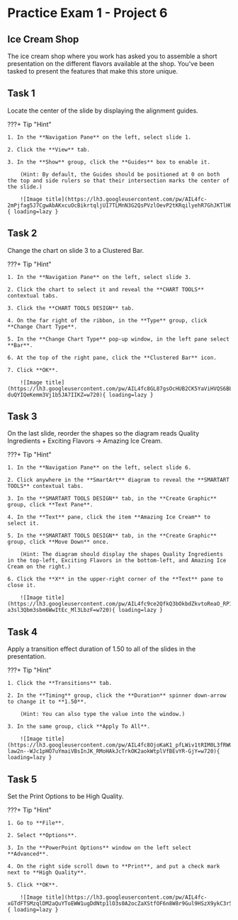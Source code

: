 # Practice Exam 1 - Project 6

## Ice Cream Shop

The ice cream shop where you work has asked you to assemble a short presentation on the different flavors available at the shop. You've been tasked to present the features that make this store unique.
    
## Task 1
 
Locate the center of the slide by displaying the alignment guides.

???+ Tip "Hint"

    1. In the **Navigation Pane** on the left, select slide 1.

    2. Click the **View** tab.

    3. In the **Show** group, click the **Guides** box to enable it.
    
        (Hint: By default, the Guides should be positioned at 0 on both the top and side rulers so that their intersection marks the center of the slide.)
    
        ![Image title](https://lh3.googleusercontent.com/pw/AIL4fc-2mPjfag5J7CgwAbAKxcuOcBikrtqljUI7TLMnN3G2QsPVzlOevP2tKRqilyehR7GhJKTlHQRIiZCofNA4m4htTrgCRrHZzitzFBqj12qBCwlmpXBT=w600){ loading=lazy }

## Task 2

Change the chart on slide 3 to a Clustered Bar.

???+ Tip "Hint"

    1. In the **Navigation Pane** on the left, select slide 3.

    2. Click the chart to select it and reveal the **CHART TOOLS** contextual tabs.

    3. Click the **CHART TOOLS DESIGN** tab.

    4. On the far right of the ribbon, in the **Type** group, click **Change Chart Type**.

    5. In the **Change Chart Type** pop-up window, in the left pane select **Bar**.

    6. At the top of the right pane, click the **Clustered Bar** icon.
    
    7. Click **OK**.
    
        ![Image title](https://lh3.googleusercontent.com/pw/AIL4fc8GL87gsOcHUB2CK5YaViHVQS6BLNw5pBMkpEsSAf8zkjX1sf87LclDGNP4E6z2m8fGLLTlFInCRcRsS9kCbS_zdIH-duQYIQeKemm3Vj1b5JA7IIKZ=w720){ loading=lazy }

## Task 3

On the last slide, reorder the shapes so the diagram reads Quality Ingredients + Exciting Flavors → Amazing Ice Cream.

???+ Tip "Hint"

    1. In the **Navigation Pane** on the left, select slide 6.

    2. Click anywhere in the **SmartArt** diagram to reveal the **SMARTART TOOLS** contextual tabs.

    3. In the **SMARTART TOOLS DESIGN** tab, in the **Create Graphic** group, click **Text Pane**.

    4. In the **Text** pane, click the item **Amazing Ice Cream** to select it.

    5. In the **SMARTART TOOLS DESIGN** tab, in the **Create Graphic** group, click **Move Down** once.
    
        (Hint: The diagram should display the shapes Quality Ingredients in the top-left, Exciting Flavors in the bottom-left, and Amazing Ice Cream on the right.)

    6. Click the **X** in the upper-right corner of the **Text** pane to close it.

        ![Image title](https://lh3.googleusercontent.com/pw/AIL4fc9ce2QfkQ3bOkbdZkvtoReaO_RP1zVQutwOSI1ODWDWWNVlbHzFDGTGcV1ln8ncxF4pQRuDD745yvxRxrcnJTsE-a3sl3Qbm3sbm6WwItEc_Ml3LbzF=w720){ loading=lazy }

## Task 4

Apply a transition effect duration of 1.50 to all of the slides in the presentation.

???+ Tip "Hint"

    1. Click the **Transitions** tab.

    2. In the **Timing** group, click the **Duration** spinner down-arrow to change it to **1.50**.
    
        (Hint: You can also type the value into the window.)  

    3. In the same group, click **Apply To All**.
    
        ![Image title](https://lh3.googleusercontent.com/pw/AIL4fc8OjoKaK1_pfLWiv1tRIM0L3fRWQuW_pWCtj5SnMroalTKxTjKWbeC-law2n--WJc1pHO7uYmaiVBsInJK_RMoHAkJcTrkOK2aokWtplVfBEvYR-GjY=w720){ loading=lazy }

## Task 5

Set the Print Options to be High Quality.

???+ Tip "Hint"

    1. Go to **File**.

    2. Select **Options**.

    3. In the **PowerPoint Options** window on the left select **Advanced**.

    4. On the right side scroll down to **Print**, and put a check mark next to **High Quality**.

    5. Click **OK**.

        ![Image title](https://lh3.googleusercontent.com/pw/AIL4fc-xGTdFTSMzqlDM2aQuYToEWW1ugDdNtp1lO3s0A2ocZaXStfOF6n8W8r9Gul9HSzX9ykC3r5TR1Fj8ExBHfazlCr8MbAcetoSSOSCC2klAH7ccBYvf=w600){ loading=lazy }